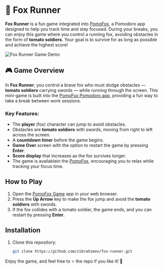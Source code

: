 # 🦊 Fox Runner

**Fox Runner** is a fun game integrated into [PomoFox](https://www.pomofox.com/), a Pomodoro app designed to help you track time and stay focused. During your breaks, you can enjoy this game where you control a running fox, avoiding obstacles in the form of **tomato soldiers**. Your goal is to survive for as long as possible and achieve the highest score!

![Fox Runner Game Demo](https://github.com/zibrahimov/fox-runner/blob/main/assets/game.gif?raw=true) <!-- Replace with your actual GIF URL -->

## 🎮 Game Overview
In **Fox Runner**, you control a brave fox who must dodge obstacles — **tomato soldiers** carrying swords — while running through the screen. This mini-game is built into the [PomoFox Pomodoro app](https://www.pomofox.com/), providing a fun way to take a break between work sessions. 

### Key Features:
- The **player** (fox) character can jump to avoid obstacles.
- Obstacles are **tomato soldiers** with swords, moving from right to left across the screen.
- A **countdown timer** before the game begins.
- **Game Over** screen with the option to restart the game by pressing **Enter**.
- **Score display** that increases as the fox survives longer.
- The game is availablein the [PomoFox](https://www.pomofox.com/), encouraging you to relax while tracking your focus time.

## How to Play
1. Open the [PomoFox Game](https://game.pomofox.com/) app in your web browser.
3. Press the **Up Arrow** key to make the fox jump and avoid the **tomato soldiers** with swords.
4. If the fox collides with a tomato soldier, the game ends, and you can restart by pressing **Enter**.

## Installation
1. Clone this repository:
   ```bash
   git clone https://github.com/zibrahimov/fox-runner.git

Enjoy the game, and feel free to ⭐️ the repo if you like it! 🙌
